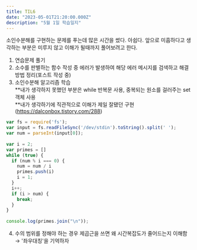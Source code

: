 ```yaml
---
title: TIL6
date: "2023-05-01T21:20:00.000Z"
description: "5월 1일 학습일지"
---
```

소인수분해를 구현하는 문제를 푸는데 많은 시간을 썼다. 아쉽다. 앞으로 미흡하다고 생각하는 부분은 미루지 않고 이해가 될때까지 풀어보려고 한다.    
1. 연습문제 풀기    
2. 소수를 판별하는 함수 작성 중 에러가 발생하여 해당 에러 메시지를 검색하고 해결 방법 정리(포스트 작성 중)    
3. 소인수분해 알고리즘 학습    
**내가 생각하지 못했던 부분은 while 반복문 사용, 중복되는 원소를 걸러주는 set 객체 사용    
**내가 생각하기에 직관적으로 이해가 제일 잘됐던 구현(https://dalconbox.tistory.com/288)    
```JavaScript
var fs = require('fs');
var input = fs.readFileSync('/dev/stdin').toString().split(' ');
var num = parseInt(input[0]);
 
var i = 2;
var primes = []
while (true) {
  if (num % i === 0) {
    num = num / i
    primes.push(i)
    i = 1;
  }
  i++;
  if (i > num) {
    break;
  }
}
 
console.log(primes.join("\n"));
```
4. 수의 범위를 정해야 하는 경우 제곱근을 쓰면 왜 시간복잡도가 줄어드는지 이해함 → '좌우대칭'을 기억하자